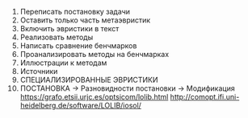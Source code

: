 1. Переписать постановку задачи
2. Оставить только часть метаэвристик
3. Включить эвристики в текст
4. Реализовать методы
5. Написать сравнение бенчмарков
6. Проанализировать методы на бенчмарках
7. Иллюстрации к методам
8. Источники
9. СПЕЦИАЛИЗИРОВАННЫЕ ЭВРИСТИКИ
10. ПОСТАНОВКА -> Разновидности постановки -> Модификация
https://grafo.etsii.urjc.es/optsicom/lolib.html
http://comopt.ifi.uni-heidelberg.de/software/LOLIB/iosol/